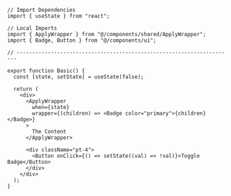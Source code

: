 ﻿```tsx
// Import Dependencies
import { useState } from "react";

// Local Imports
import { ApplyWrapper } from "@/components/shared/ApplyWrapper";
import { Badge, Button } from "@/components/ui";

// ----------------------------------------------------------------------

export function Basic() {
  const [state, setState] = useState(false);

  return (
    <div>
      <ApplyWrapper
        when={state}
        wrapper={(children) => <Badge color="primary">{children}</Badge>}
      >
        The Content
      </ApplyWrapper>

      <div className="pt-4">
        <Button onClick={() => setState((val) => !val)}>Toggle Badge</Button>
      </div>
    </div>
  );
}

```
